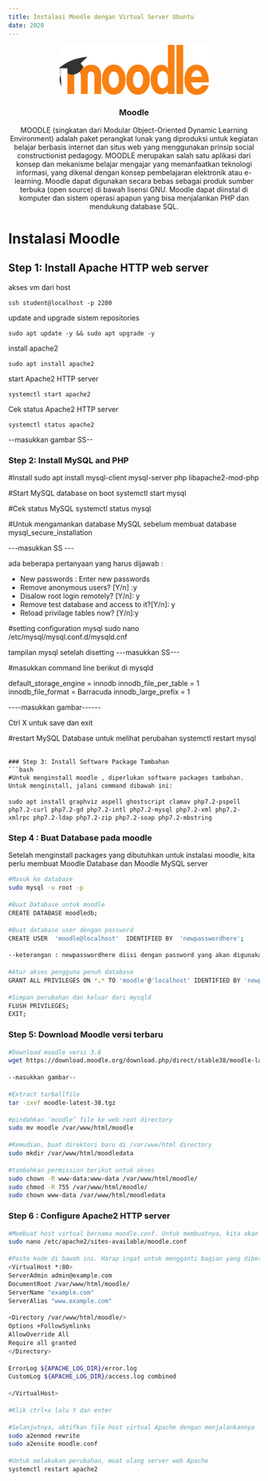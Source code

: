 ```yaml
---
title: Instalasi Moodle dengan Virtual Server Ubuntu
date: 2020
---
```

<p align="center">
  <a href="">
    <img src="https://github.com/afifahnovian/KOMDAT---Virtual-Server/blob/master/moodle.png" alt="Moodle" width=300 height=100>
  </a>

  <h3 align="center">Moodle</h3>

  <p align="center">
MOODLE (singkatan dari Modular Object-Oriented Dynamic Learning Environment) adalah paket perangkat lunak yang diproduksi untuk kegiatan belajar berbasis internet dan situs web yang menggunakan prinsip social constructionist pedagogy. MOODLE merupakan salah satu aplikasi dari konsep dan mekanisme belajar mengajar yang memanfaatkan teknologi informasi, yang dikenal dengan konsep pembelajaran elektronik atau e-learning. Moodle dapat digunakan secara bebas sebagai produk sumber terbuka (open source) di bawah lisensi GNU. Moodle dapat diinstal di komputer dan sistem operasi apapun yang bisa menjalankan PHP dan mendukung database SQL. 
  </p>
</p>

# Instalasi Moodle

## Step 1: Install Apache HTTP web server

akses vm dari host
```
ssh student@localhost -p 2200
```
update and upgrade sistem repositories
```
sudo apt update -y && sudo apt upgrade -y
```
install apache2
```
sudo apt install apache2
```
start Apache2 HTTP server 
```
systemctl start apache2
```
Cek status Apache2 HTTP server
```
systemctl status apache2
```
--masukkan gambar SS--


### Step 2: Install MySQL and PHP

#Install
sudo apt install mysql-client mysql-server php libapache2-mod-php

#Start MySQL database on boot
systemctl start mysql

#Cek status MySQL
systemctl status mysql

#Untuk mengamankan database MySQL sebelum membuat database
mysql_secure_installation

---masukkan SS ---

ada beberapa pertanyaan yang harus dijawab :
- New passwords :
  Enter new passwords
- Remove anonymous users? [Y/n] :y
- Disalow root login remotely? [Y/n]: y
- Remove test database and access to it?[Y/n]: y
- Reload privilage tables now? [Y/n]:y

#setting configuration mysql
sudo nano /etc/mysql/mysql.conf.d/mysqld.cnf

tampilan mysql setelah disetting
---masukkan SS---

#masukkan command line berikut di mysqld

default_storage_engine = innodb
innodb_file_per_table = 1
innodb_file_format = Barracuda
innodb_large_prefix = 1

----masukkan gambar------

Ctrl X untuk save dan exit

#restart MySQL Database untuk melihat perubahan
systemctl restart mysql
```

### Step 3: Install Software Package Tambahan
```bash
#Untuk menginstall moodle , diperlukan software packages tambahan. Untuk menginstall, jalani command dibawah ini:

sudo apt install graphviz aspell ghostscript clamav php7.2-pspell php7.2-curl php7.2-gd php7.2-intl php7.2-mysql php7.2-xml php7.2-xmlrpc php7.2-ldap php7.2-zip php7.2-soap php7.2-mbstring
```

### Step 4 : Buat Database pada moodle
Setelah menginstall packages yang dibutuhkan untuk instalasi moodle, kita perlu membuat Moodle Database dan Moodle MySQL server

```bash
#Masuk ke database
sudo mysql -u root -p

#Buat Database untuk moodle
CREATE DATABASE moodledb;

#Buat database user dengan password
CREATE USER  'moodle@localhost'  IDENTIFIED BY  'newpasswordhere';

--keterangan : newpasswordhere diisi dengan password yang akan digunakan untuk Database moodle

#Atur akses pengguna penuh database 
GRANT ALL PRIVILEGES ON *.* TO 'moodle'@'localhost' IDENTIFIED BY 'newpasswordhere' WITH GRANT OPTION;

#Simpan perubahan dan keluar dari mysqld
FLUSH PRIVILEGES;
EXIT;

```
### Step 5: Download Moodle versi terbaru
```bash
#Download moodle versi 3.8
wget https://download.moodle.org/download.php/direct/stable38/moodle-latest-38.tgz

--masukkan gambar--

#Extract tarballfile
tar -zxvf moodle-latest-38.tgz

#pindahkan ‘moodle’ file ke web root directory 
sudo mv moodle /var/www/html/moodle

#Kemudian, buat direktori baru di /var/www/html directory
sudo mkdir /var/www/html/moodledata

#tambahkan permission berikut untuk akses 
sudo chown -R www-data:www-data /var/www/html/moodle/
sudo chmod -R 755 /var/www/html/moodle/
sudo chown www-data /var/www/html/moodledata

```
### Step 6 : Configure Apache2 HTTP server
```bash
#Membuat host virtual bernama moodle.conf. Untuk membuatnya, kita akan menjalankan
sudo nano /etc/apache2/sites-available/moodle.conf

#Paste kode di bawah ini. Harap ingat untuk mengganti bagian yang diberi kutip dua dengan nama domain server kita
<VirtualHost *:80>
ServerAdmin admin@example.com
DocumentRoot /var/www/html/moodle/
ServerName "example.com"
ServerAlias "www.example.com"
 
<Directory /var/www/html/moodle/>
Options +FollowSymlinks
AllowOverride All
Require all granted
</Directory>
 
ErrorLog ${APACHE_LOG_DIR}/error.log
CustomLog ${APACHE_LOG_DIR}/access.log combined
 
</VirtualHost>

#Klik ctrl+x lalu Y dan enter

#Selanjutnya, aktifkan file host virtual Apache dengan menjalankannya
sudo a2enmod rewrite
sudo a2ensite moodle.conf

#Untuk melakukan perubahan, muat ulang server web Apache
systemctl restart apache2



```

